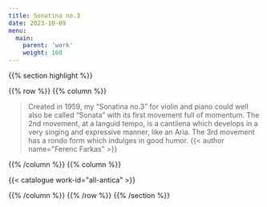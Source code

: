 ```yaml
---
title: Sonatina no.3
date: 2023-10-09
menu:
  main:
    parent: 'work'
    weight: 160
---
```


{{% section highlight %}}

{{% row %}}
{{% column %}}

> Created in 1959, my “Sonatina no.3” for violin and piano could well also be called “Sonata” with 
> its first movement full of momentum. The 2nd movement, at a languid tempo, is a cantilena which 
> develops in a very singing and expressive manner, like an Aria. The 3rd movement has a rondo form 
> which indulges in good humor.
> {{< author name="Ferenc Farkas" >}}

{{% /column %}}
{{% column %}}


{{< catalogue work-id="all-antica" >}}

{{% /column %}}
{{% /row %}}
{{% /section %}}